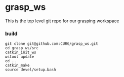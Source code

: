 # grasp_ws

This is the top level git repo for our grasping workspace

### build
```
git clone git@github.com:CURG/grasp_ws.git
cd grasp_ws/src
catkin_init_ws
wstool update
cd ..
catkin_make
source devel/setup.bash

```
